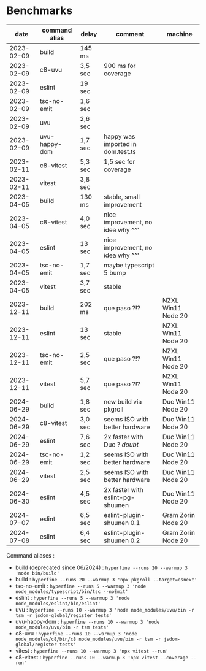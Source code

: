 
# Benchmarks

| date       | command alias | delay   | comment                           | machine            |
| ---------- | ------------- | ------- | --------------------------------- | ------------------ |
| 2023-02-09 | build         | 145 ms  |                                   |                    |
| 2023-02-09 | c8-uvu        | 3,5 sec | 900 ms for coverage               |                    |
| 2023-02-09 | eslint        | 19 sec  |                                   |                    |
| 2023-02-09 | tsc-no-emit   | 1,6 sec |                                   |                    |
| 2023-02-09 | uvu           | 2,6 sec |                                   |                    |
| 2023-02-09 | uvu-happy-dom | 1,7 sec | happy was imported in dom.test.ts |                    |
| 2023-02-11 | c8-vitest     | 5,3 sec | 1,5 sec for coverage              |                    |
| 2023-02-11 | vitest        | 3,8 sec |                                   |                    |
| 2023-04-05 | build         | 130 ms  | stable, small improvement         |                    |
| 2023-04-05 | c8-vitest     | 4,0 sec | nice improvement, no idea why ^^' |                    |
| 2023-04-05 | eslint        | 13 sec  | nice improvement, no idea why ^^' |                    |
| 2023-04-05 | tsc-no-emit   | 1,7 sec | maybe typescript 5 bump           |                    |
| 2023-04-05 | vitest        | 3,7 sec | stable                            |                    |
| 2023-12-11 | build         | 202 ms  | que paso ?!?                      | NZXL Win11 Node 20 |
| 2023-12-11 | eslint        | 13 sec  | stable                            | NZXL Win11 Node 20 |
| 2023-12-11 | tsc-no-emit   | 2,5 sec | que paso ?!?                      | NZXL Win11 Node 20 |
| 2023-12-11 | vitest        | 5,7 sec | que paso ?!?                      | NZXL Win11 Node 20 |
| 2024-06-29 | build         | 1,8 sec | new build via pkgroll             | Duc Win11 Node 20  |
| 2024-06-29 | c8-vitest     | 3,0 sec | seems ISO with better hardware    | Duc Win11 Node 20  |
| 2024-06-29 | eslint        | 7,6 sec | 2x faster with Duc ? *doubt*      | Duc Win11 Node 20  |
| 2024-06-29 | tsc-no-emit   | 1,2 sec | seems ISO with better hardware    | Duc Win11 Node 20  |
| 2024-06-29 | vitest        | 2,5 sec | seems ISO with better hardware    | Duc Win11 Node 20  |
| 2024-06-30 | eslint        | 4,5 sec | 2x faster with eslint-pg-shuunen  | Duc Win11 Node 20  |
| 2024-07-07 | eslint        | 6,5 sec | eslint-plugin-shuunen 0.1         | Gram Zorin Node 20 |
| 2024-07-08 | eslint        | 6,4 sec | eslint-plugin-shuunen 0.2         | Gram Zorin Node 20 |

Command aliases :

- build (deprecated since 06/2024) : `hyperfine --runs 20 --warmup 3 'node bin/build'`
- build : `hyperfine --runs 20 --warmup 3 'npx pkgroll --target=esnext'`
- tsc-no-emit : `hyperfine --runs 5 --warmup 3 'node node_modules/typescript/bin/tsc --noEmit'`
- eslint : `hyperfine --runs 5 --warmup 3 'node node_modules/eslint/bin/eslint'`
- uvu : `hyperfine --runs 10 --warmup 3 'node node_modules/uvu/bin -r tsm -r jsdom-global/register tests'`
- uvu-happy-dom : `hyperfine --runs 10 --warmup 3 'node node_modules/uvu/bin -r tsm tests'`
- c8-uvu : `hyperfine --runs 10 --warmup 3 'node node_modules/c8/bin/c8 node_modules/uvu/bin -r tsm -r jsdom-global/register tests'`
- vitest : `hyperfine --runs 10 --warmup 3 'npx vitest --run'`
- c8-vitest : `hyperfine --runs 10 --warmup 3 'npx vitest --coverage --run'`
